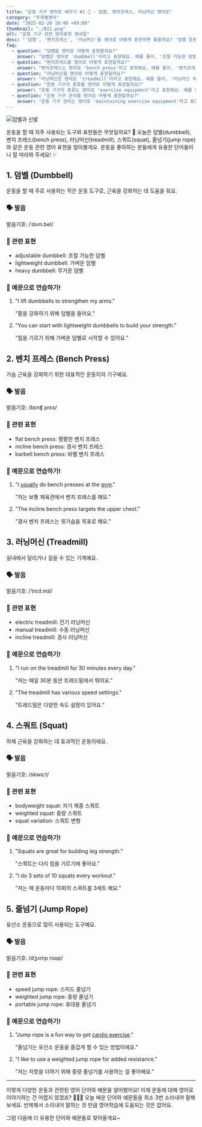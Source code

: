 ```yaml
---
title: "운동 기구 영어로 배우기 #1 💪 - 덤벨, 벤치프레스, 러닝머신 영어로"
category: "주제별영어"
date: "2025-02-20 10:40 +09:00"
thumbnail: "./011.png"
alt: "운동 기구 관련 영어표현 썸네일"
desc: "'덤벨', '벤치프레스', '러닝머신'을 영어로 어떻게 표현하면 좋을까요? '덤벨 운동하는 법', '벤치프레스 자세', '러닝머신 사용법' 등을 영어로 표현하는 법을 배워봅시다. 다양한 예문을 통해서 연습하고 본인의 표현으로 만들어 보세요."
faq:
  - question: "덤벨을 영어로 어떻게 표현할까요?"
    answer: "덤벨은 영어로 'dumbbell'이라고 표현해요. 예를 들어, '조절 가능한 덤벨'은 'adjustable dumbbell'이라고 말할 수 있어요."
  - question: "벤치프레스를 영어로 어떻게 표현할까요?"
    answer: "벤치프레스는 영어로 'bench press'라고 표현해요. 예를 들어, '벤치프레스 자세'는 'bench press form'이라고 말할 수 있어요."
  - question: "러닝머신을 영어로 어떻게 표현할까요?"
    answer: "러닝머신은 영어로 'treadmill'이라고 표현해요. 예를 들어, '러닝머신 속도'는 'treadmill speed'라고 말할 수 있어요."
  - question: "운동 기구의 종류를 영어로 어떻게 표현할까요?"
    answer: "운동 기구의 종류는 영어로 'exercise equipment'라고 표현해요. 예를 들어, '운동 기구를 사용하는 것이 중요해요'는 'It's important to use exercise equipment'라고 말할 수 있어요."
  - question: "운동 기구 관리를 영어로 어떻게 표현할까요?"
    answer: "운동 기구 관리는 영어로 'maintaining exercise equipment'라고 표현해요. 예를 들어, '운동 기구를 잘 관리하는 게 중요해요'는 'It's important to maintain exercise equipment well'이라고 말할 수 있어요."
---
```


![덤벨과 신발](./011-1.jpg)

운동을 할 때 자주 사용되는 도구와 표현들은 무엇일까요? 💪 오늘은 덤벨(dumbbell), 벤치 프레스(bench press), 러닝머신(treadmill), 스쿼트(squat), 줄넘기(jump rope)와 같은 운동 관련 영어 표현을 알아볼게요. 운동을 좋아하는 분들에게 유용한 단어들이니 잘 따라와 주세요! ✨

## 1. 덤벨 (Dumbbell)

운동을 할 때 주로 사용하는 작은 운동 도구로, 근육을 강화하는 데 도움을 줘요.

### 🗣️ 발음

<span data-pronunciation="dumbbell">발음기호: /ˈdʌm.bel/</span>

### 💭 관련 표현

- adjustable dumbbell: 조절 가능한 덤벨
- lightweight dumbbell: 가벼운 덤벨
- heavy dumbbell: 무거운 덤벨

### 📝 예문으로 연습하기!

1. "I lift dumbbells to strengthen my arms."

   "팔을 강화하기 위해 덤벨을 들어요."

2. "You can start with lightweight dumbbells to build your strength."

   "힘을 기르기 위해 가벼운 덤벨로 시작할 수 있어요."

## 2. 벤치 프레스 (Bench Press)

가슴 근육을 강화하기 위한 대표적인 운동이자 기구예요.

### 🗣️ 발음

<span data-pronunciation="bench press">발음기호: /bɛnʧ prɛs/</span>

### 💭 관련 표현

- flat bench press: 평평한 벤치 프레스
- incline bench press: 경사 벤치 프레스
- barbell bench press: 바벨 벤치 프레스

### 📝 예문으로 연습하기!

1. "I <a href="/blog/in-english/017.usually/">usually</a> do bench presses at the [gym](/blog/in-english/431.gym/)."

   "저는 보통 체육관에서 벤치 프레스를 해요."

2. "The incline bench press targets the upper chest."

   "경사 벤치 프레스는 윗가슴을 목표로 해요."

## 3. 러닝머신 (Treadmill)

실내에서 달리거나 걸을 수 있는 기계예요.

### 🗣️ 발음

<span data-pronunciation="treadmill">발음기호: /ˈtrɛd.mɪl/</span>

### 💭 관련 표현

- electric treadmill: 전기 러닝머신
- manual treadmill: 수동 러닝머신
- incline treadmill: 경사 러닝머신

### 📝 예문으로 연습하기!

1. "I run on the treadmill for 30 minutes every day."

   "저는 매일 30분 동안 트레드밀에서 뛰어요."

2. "The treadmill has various speed settings."

   "트레드밀은 다양한 속도 설정이 있어요."

## 4. 스쿼트 (Squat)

하체 근육을 강화하는 데 효과적인 운동이에요.

### 🗣️ 발음

<span data-pronunciation="squat">발음기호: /skwɑːt/</span>

### 💭 관련 표현

- bodyweight squat: 자기 체중 스쿼트
- weighted squat: 중량 스쿼트
- squat variation: 스쿼트 변형

### 📝 예문으로 연습하기!

1. "Squats are great for building leg strength."

   "스쿼트는 다리 힘을 기르기에 좋아요."

2. "I do 3 sets of 10 squats every workout."

   "저는 매 운동마다 10회의 스쿼트를 3세트 해요."

## 5. 줄넘기 (Jump Rope)

유산소 운동으로 많이 사용되는 도구예요.

### 🗣️ 발음

<span data-pronunciation="jump rope">발음기호: /dʒʌmp roʊp/</span>

### 💭 관련 표현

- speed jump rope: 스피드 줄넘기
- weighted jump rope: 중량 줄넘기
- portable jump rope: 휴대용 줄넘기

### 📝 예문으로 연습하기!

1. "Jump rope is a fun way to get [cardio exercise](/blog/topic/013/#3-유산소-운동-cardio)."

   "줄넘기는 유산소 운동을 즐겁게 할 수 있는 방법이에요."

2. "I like to use a weighted jump rope for added resistance."

   "저는 저항을 더하기 위해 중량 줄넘기를 사용하는 걸 좋아해요."

---

이렇게 다양한 운동과 관련된 영어 단어와 예문을 알아봤어요! 이제 운동에 대해 영어로 이야기하는 건 어렵지 않겠죠? 💪🏋️‍♀️ 오늘 배운 단어와 예문들을 최소 3번 소리내어 말해보세요. 반복해서 소리내어 말하는 것 만큼 영어학습에 도움되는 것은 없어요.

그럼 다음에 더 유용한 단어와 예문들로 찾아올게요~
